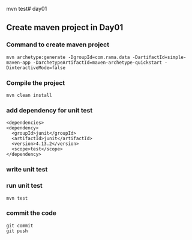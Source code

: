 mvn test# day01

## Create maven project in Day01

### Command to create maven project
    mvn archetype:generate -DgroupId=com.rama.data -DartifactId=simple-maven-app -DarchetypeArtifactId=maven-archetype-quickstart -DinteractiveMode=false

### Compile the project
    mvn clean install

### add dependency for unit test
    <dependencies>
    <dependency>
      <groupId>junit</groupId>
      <artifactId>junit</artifactId>
      <version>4.13.2</version>
      <scope>test</scope>
    </dependency>

### write unit test
   

### run unit test
    mvn test

### commit the code 
    git commit
    git push